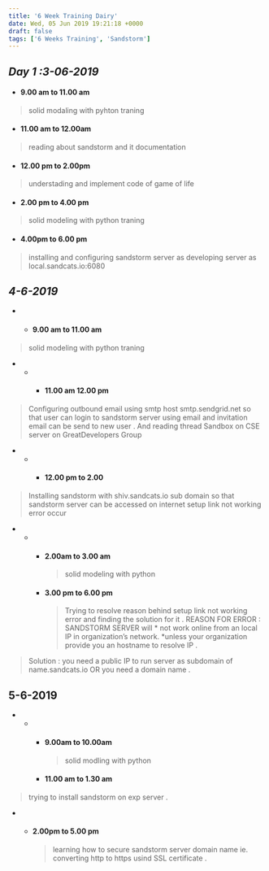 ```yaml
---
title: '6 Week Training Dairy'
date: Wed, 05 Jun 2019 19:21:18 +0000
draft: false
tags: ['6 Weeks Training', 'Sandstorm']
---
```


**_Day 1 :3-06-2019_**
----------------------

*   #### 9.00 am to 11.00 am
    

> solid modaling with pyhton traning

*   #### 11.00 am to 12.00am
    

> reading about sandstorm and it documentation

*   #### 12.00 pm to 2.00pm
    

> understading and implement code of game of life

*   #### 2.00 pm to 4.00 pm
    

> solid modeling with python traning

*   #### 4.00pm to 6.00 pm
    

> installing and configuring sandstorm server as developing server as local.sandcats.io:6080

**_4-6-2019_**
--------------

*   *   #### 9.00 am to 11.00 am
        

> solid modeling with python traning

*   *   *   #### 11.00 am 12.00 pm
            

> Configuring outbound email using smtp host smtp.sendgrid.net so that user can login to sandstorm server using email and invitation email can be send to new user . And reading thread Sandbox on CSE server on GreatDevelopers Group

*   *   *   #### 12.00 pm to 2.00
            

> Installing sandstorm with shiv.sandcats.io sub domain so that sandstorm server can be accessed on internet setup link not working error occur

*   *   *   #### 2.00am to 3.00 am
            
            > solid modeling with python
            
        *   #### 3.00 pm to 6.00 pm
            
            > Trying to resolve reason behind setup link not working error and finding the solution for it . REASON FOR ERROR : SANDSTORM SERVER will \* not work online from an local IP in organization’s network. \*unless your organization provide you an hostname to resolve IP .
            

> Solution : you need a public IP to run server as subdomain of name.sandcats.io OR you need a domain name .

**5-6-2019**
------------

*   *   *   #### 9.00am to 10.00am
            
            > solid modling with python
            
        *   #### 11.00 am to 1.30 am
            

> trying to install sandstorm on exp server .

*   *   #### 2.00pm to 5.00 pm
        
        > learning how to secure sandstorm server domain name ie. converting http to https usind SSL certificate .